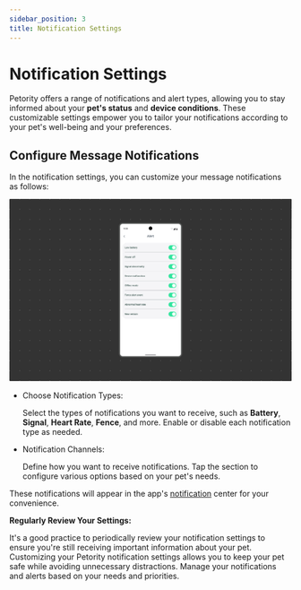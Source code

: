 ```yaml
---
sidebar_position: 3
title: Notification Settings
---
```


# Notification Settings
Petority offers a range of notifications and alert types, allowing you to stay informed about your **pet's status** and **device conditions**. These customizable settings empower you to tailor your notifications according to your pet's well-being and your preferences. 
## Configure Message Notifications
In the notification settings, you can customize your message notifications as follows:

![type](/img/setting/Notification-Settings.jpg)

+ Choose Notification Types: 

	Select the types of notifications you want to receive, such as **Battery**, **Signal**, **Heart Rate**, **Fence**, and more. Enable or disable each notification type as needed.

+ Notification Channels:

	Define how you want to receive notifications. Tap the section to configure various options based on your pet's needs.


These notifications will appear in the app's [notification](/docs/petority/notification/type) center for your convenience.

**Regularly Review Your Settings:** 

It's a good practice to periodically review your notification settings to ensure you're still receiving important information about your pet. Customizing your Petority notification settings allows you to keep your pet safe while avoiding unnecessary distractions. Manage your notifications and alerts based on your needs and priorities.